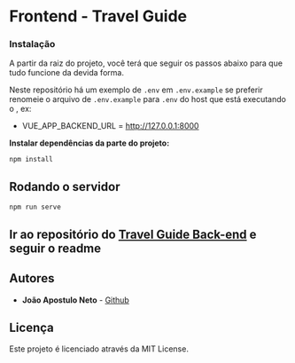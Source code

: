 # Frontend - Travel Guide

### Instalação

A partir da raiz do projeto, você terá que seguir os passos abaixo para que tudo funcione da devida forma.

Neste repositório há um exemplo de `.env` em `.env.example` se preferir renomeie o arquivo de `.env.example` para `.env` do host que está executando o , ex:

- VUE_APP_BACKEND_URL = http://127.0.0.1:8000

**Instalar dependências da parte do projeto:**
```
npm install
```
## Rodando o servidor
```
npm run serve
```
## Ir ao repositório do [Travel Guide Back-end](https://github.com/japostulo/travel-guide-webserver) e seguir o readme

## Autores

* **João Apostulo Neto** - [Github](https://github.com/japostulo)

## Licença

Este projeto é licenciado através da MIT License.
